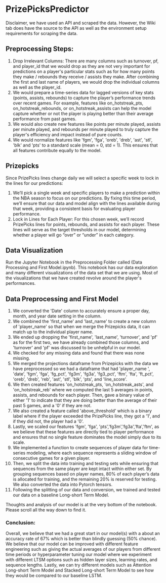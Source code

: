 # PrizePicksPredictor

Disclaimer, we have used an API and scraped the data. However, the Wiki tab does have the source to the API as well as the environment setup requirements for scraping the data.

## Preprocessing Steps:

1. Drop Irrelevant Columns: There are many columns such as turnover, pf, and player_id that we would drop as they are not very important for predictions on a player's particular stats such as for how many points they make / rebounds they receive / assists they make. After combining the first and last name of players, we would drop the individual columns as well as the player_id.
2. We would prepare a time-series data for lagged versions of key stats (points, assists, rebounds) to capture the player’s performance trends over recent games. For example, features like on_hotstreak_pts, on_hotstreak_rebounds, or on_hotstreak_assists can help the model capture whether or not the player is playing better than their average performance from past games.
3. We would also create new features like points per minute played, assists per minute played, and rebounds per minute played to truly capture the player's efficiency and impact instead of pure counts.
4. We would normalize features like 'fgm', 'fga', 'oreb', 'dreb', 'ast', 'stl', 'blk' and 'pts' to a standard scale (mean = 0, std = 1). This ensures that all features contribute equally to the model.

## Prizepicks
Since PrizePicks lines change daily we will select a specific week to lock in the lines for our predictions:

1. We’ll pick a single week and specific players to make a prediction within the NBA season to focus on our predictions. By fixing this time period, we’ll ensure that our data and model align with the lines available during that week, providing a consistent basis for evaluating player performance.
3. Lock in Lines for Each Player: For this chosen week, we’ll record PrizePicks lines for points, rebounds, and assists for each player. These lines will serve as the target thresholds in our model, determining whether a player will go “over” or “under” in each category.

## Data Visualization
Run the Jupyter Notebook in the Preprocessing Folder called (Data Processing and First Model.ipynb). This notebook has our data exploration and many different visualizations of the data set that we are using. Most of the visualizations that we have created revolve around the player's performances.

## Data Preprocessing and First Model
1. We converted the 'Date' column to accurately ensure a proper day, month, and year date setting in the column.
2. We combined the 'first_name' and 'last_name' to create a new column of 'player_name' so that when we merge the Prizepicks data, it can match up to the individual player name.
3. We ended up dropping the 'first_name', 'last_name', 'turnover', and 'pf' as for the first two, we have already combined those columns, and 'turnover' and 'pf' was discussed to be unhelpful in our model.
4. We checked for any missing data and found that there was none missing.
5. We merged the projections dataframe from Prizepicks with the data we have preprocessed so we had a dataframe that had 'player_name ', 'date', 'fgm', 'fga', 'fg_pct', 'fg3m', 'fg3a', 'fg3_pct', 'ftm', 'fta', 'ft_pct', 'oreb', 'dreb', 'reb', 'ast', 'stl', 'blk', 'pts', and 'line_score'.
6. We then created features 'on_hotstreak_pts, 'on_hotstreak_asts', and 'on_hotstreak_reb' where we computed the last 5 averages in points, assists, and rebounds for each player. Then, gave a binary value of either '1' to indicate that they are doing better than the average of their past 5 games, and a '0' if they are not.
7. We also created a feature called 'above_threshold' which is a binary label where if the player exceeded the PrizePicks line, they got a '1', and if they did not, the player had a '0'.
8. Lastly, we scaled our features 'fgm', 'fga', 'pts','fg3m','fg3a','fta','ftm', as we believe that these features are directly tied to player performance and ensures that no single feature dominates the model simply due to its scale.
9. We implemented a function to create sequences of player data for time-series modeling, where each sequence represents a sliding window of consecutive games for a given player.
10. Then, we split the data into training and testing sets while ensuring that sequences from the same player are kept intact within either set. By grouping sequences based on player names, 80% of each player’s data is allocated for training, and the remaining 20% is reserved for testing. We also converted the data into Pytorch tensors.
11. Following the splitting of our data and conversion, we trained and tested our data on a baseline Long-short Term Model.

Thoughts and analysis of our model is at the very bottom of the notebook. Please scroll all the way down to find it.

### Conclusion:
Overall, we believe that we had a great start in our model(s) with a about an accuracy rate of 67% which is better than blindly guessing (50% chance). We believe that our model can be improved with different feature engineering such as giving the actual averages of our players from different time periods or hyperparameter tuning our model where we experiment with different LTSM options such as hidden layer sizes, learning rates, and sequence lengths. Lastly, we can try different models such as Attention Long-short Term Model and Stacked Long-short Term Model to see how they would be compared to our baseline LSTM.
